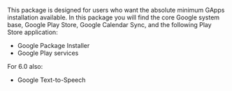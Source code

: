 This package is designed for users who want the absolute minimum GApps installation available.
In this package you will find the core Google system base, Google Play Store, Google Calendar Sync, and the following Play Store application:

* Google Package Installer
* Google Play services

For 6.0 also:
* Google Text-to-Speech
